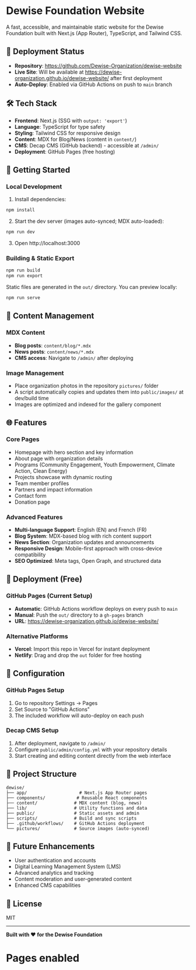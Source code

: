 # Dewise Foundation Website

A fast, accessible, and maintainable static website for the Dewise Foundation built with Next.js (App Router), TypeScript, and Tailwind CSS.

## 🚀 Deployment Status
- **Repository**: https://github.com/Dewise-Organization/dewise-website
- **Live Site**: Will be available at https://dewise-organization.github.io/dewise-website/ after first deployment
- **Auto-Deploy**: Enabled via GitHub Actions on push to `main` branch

## 🛠️ Tech Stack
- **Frontend**: Next.js (SSG with `output: 'export'`)
- **Language**: TypeScript for type safety
- **Styling**: Tailwind CSS for responsive design
- **Content**: MDX for Blog/News (content in `content/`)
- **CMS**: Decap CMS (GitHub backend) - accessible at `/admin/`
- **Deployment**: GitHub Pages (free hosting)

## 🚀 Getting Started

### Local Development
1. Install dependencies:
```bash
npm install
```

2. Start the dev server (images auto-synced; MDX auto-loaded):
```bash
npm run dev
```

3. Open http://localhost:3000

### Building & Static Export
```bash
npm run build
npm run export
```

Static files are generated in the `out/` directory. You can preview locally:
```bash
npm run serve
```

## 📝 Content Management

### MDX Content
- **Blog posts**: `content/blog/*.mdx`
- **News posts**: `content/news/*.mdx`
- **CMS access**: Navigate to `/admin/` after deploying

### Image Management
- Place organization photos in the repository `pictures/` folder
- A script automatically copies and updates them into `public/images/` at dev/build time
- Images are optimized and indexed for the gallery component

## 🌐 Features

### Core Pages
- Homepage with hero section and key information
- About page with organization details
- Programs (Community Engagement, Youth Empowerment, Climate Action, Clean Energy)
- Projects showcase with dynamic routing
- Team member profiles
- Partners and impact information
- Contact form
- Donation page

### Advanced Features
- **Multi-language Support**: English (EN) and French (FR)
- **Blog System**: MDX-based blog with rich content support
- **News Section**: Organization updates and announcements
- **Responsive Design**: Mobile-first approach with cross-device compatibility
- **SEO Optimized**: Meta tags, Open Graph, and structured data

## 🚀 Deployment (Free)

### GitHub Pages (Current Setup)
- **Automatic**: GitHub Actions workflow deploys on every push to `main`
- **Manual**: Push the `out/` directory to a `gh-pages` branch
- **URL**: https://dewise-organization.github.io/dewise-website/

### Alternative Platforms
- **Vercel**: Import this repo in Vercel for instant deployment
- **Netlify**: Drag and drop the `out` folder for free hosting

## 🔧 Configuration

### GitHub Pages Setup
1. Go to repository Settings → Pages
2. Set Source to "GitHub Actions"
3. The included workflow will auto-deploy on each push

### Decap CMS Setup
1. After deployment, navigate to `/admin/`
2. Configure `public/admin/config.yml` with your repository details
3. Start creating and editing content directly from the web interface

## 📁 Project Structure
```
dewise/
├── app/                    # Next.js App Router pages
├── components/            # Reusable React components
├── content/              # MDX content (blog, news)
├── lib/                  # Utility functions and data
├── public/               # Static assets and admin
├── scripts/              # Build and sync scripts
├── .github/workflows/    # GitHub Actions deployment
└── pictures/             # Source images (auto-synced)
```

## 🎯 Future Enhancements
- User authentication and accounts
- Digital Learning Management System (LMS)
- Advanced analytics and tracking
- Content moderation and user-generated content
- Enhanced CMS capabilities

## 📄 License
MIT

---

**Built with ❤️ for the Dewise Foundation**
# Pages enabled
